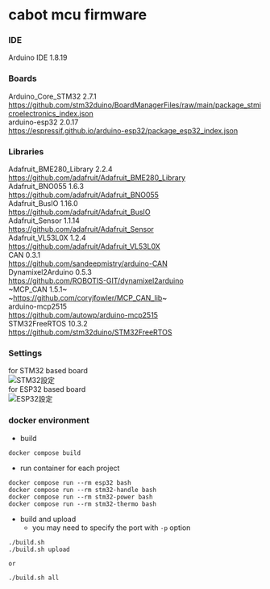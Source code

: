 # cabot mcu firmware
### IDE
Arduino IDE 1.8.19

### Boards
Arduino_Core_STM32 2.7.1  
https://github.com/stm32duino/BoardManagerFiles/raw/main/package_stmicroelectronics_index.json  
arduino-esp32 2.0.17  
https://espressif.github.io/arduino-esp32/package_esp32_index.json  

### Libraries
Adafruit_BME280_Library 2.2.4  
https://github.com/adafruit/Adafruit_BME280_Library  
Adafruit_BNO055 1.6.3  
https://github.com/adafruit/Adafruit_BNO055  
Adafruit_BusIO 1.16.0  
https://github.com/adafruit/Adafruit_BusIO  
Adafruit_Sensor 1.1.14  
https://github.com/adafruit/Adafruit_Sensor  
Adafruit_VL53L0X 1.2.4  
https://github.com/adafruit/Adafruit_VL53L0X  
CAN 0.3.1  
https://github.com/sandeepmistry/arduino-CAN  
Dynamixel2Arduino 0.5.3  
https://github.com/ROBOTIS-GIT/dynamixel2arduino  
~MCP_CAN 1.5.1~  
~https://github.com/coryjfowler/MCP_CAN_lib~  
arduino-mcp2515  
https://github.com/autowp/arduino-mcp2515  
STM32FreeRTOS 10.3.2  
https://github.com/stm32duino/STM32FreeRTOS  

### Settings
for STM32 based board  
![STM32設定](https://github.com/user-attachments/assets/5e92fedd-792b-4af9-8a2d-fd6fe42dea43)  
for ESP32 based board  
![ESP32設定](https://github.com/user-attachments/assets/db395fd7-5742-4789-a4cb-e3f2e399044a)  

### docker environment

- build
```
docker compose build
```

- run container for each project
```
docker compose run --rm esp32 bash
docker compose run --rm stm32-handle bash
docker compose run --rm stm32-power bash
docker compose run --rm stm32-thermo bash
```

- build and upload
  - you may need to specify the port with `-p` option
```
./build.sh
./build.sh upload

or

./build.sh all
```
